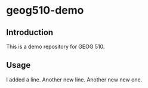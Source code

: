# geog510-demo

## Introduction

This is a demo repository for GEOG 510.

## Usage


I added a line.
Another new line.
Another new new one.
